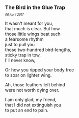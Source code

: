 ### The Bird in the Glue Trap
<p style="margin:0; margin-top: -0.5rem">
  <em>
    <small><small>06 April 2017</small></small>
  </em>
</p>

It wasn't meant for you,\
that much is clear. But how\
those little wings beat such\
a fearsome rhythm \
just to pull you \
those two-hundred bird-lengths,\
sticky trap in tow,\
I'll never know,

Or how you ripped your body free\
to soar on lighter wing.

Ah, those feathers left behind\
were not worth dying over.

I am only glad, my friend,\
that I did not extinguish you\
to put an end to pain.
